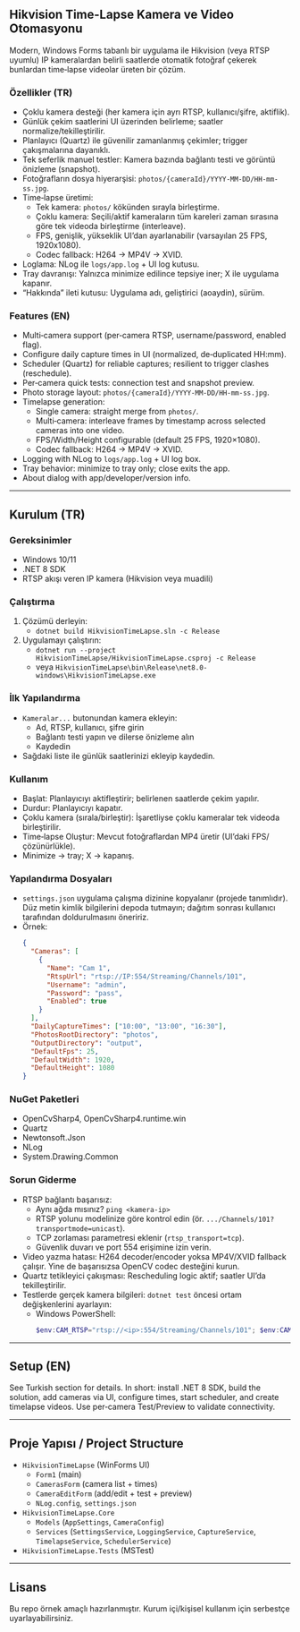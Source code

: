 ## Hikvision Time-Lapse Kamera ve Video Otomasyonu

Modern, Windows Forms tabanlı bir uygulama ile Hikvision (veya RTSP uyumlu) IP kameralardan belirli saatlerde otomatik fotoğraf çekerek bunlardan time‑lapse videolar üreten bir çözüm.

### Özellikler (TR)
- Çoklu kamera desteği (her kamera için ayrı RTSP, kullanıcı/şifre, aktiflik).
- Günlük çekim saatlerini UI üzerinden belirleme; saatler normalize/tekilleştirilir.
- Planlayıcı (Quartz) ile güvenilir zamanlanmış çekimler; trigger çakışmalarına dayanıklı.
- Tek seferlik manuel testler: Kamera bazında bağlantı testi ve görüntü önizleme (snapshot).
- Fotoğrafların dosya hiyerarşisi: `photos/{cameraId}/YYYY-MM-DD/HH-mm-ss.jpg`.
- Time‑lapse üretimi:
  - Tek kamera: `photos/` kökünden sırayla birleştirme.
  - Çoklu kamera: Seçili/aktif kameraların tüm kareleri zaman sırasına göre tek videoda birleştirme (interleave).
  - FPS, genişlik, yükseklik UI’dan ayarlanabilir (varsayılan 25 FPS, 1920x1080).
  - Codec fallback: H264 → MP4V → XVID.
- Loglama: NLog ile `logs/app.log` + UI log kutusu.
- Tray davranışı: Yalnızca minimize edilince tepsiye iner; X ile uygulama kapanır.
- “Hakkında” ileti kutusu: Uygulama adı, geliştirici (aoaydin), sürüm.

### Features (EN)
- Multi‑camera support (per‑camera RTSP, username/password, enabled flag).
- Configure daily capture times in UI (normalized, de‑duplicated HH:mm).
- Scheduler (Quartz) for reliable captures; resilient to trigger clashes (reschedule).
- Per‑camera quick tests: connection test and snapshot preview.
- Photo storage layout: `photos/{cameraId}/YYYY-MM-DD/HH-mm-ss.jpg`.
- Timelapse generation:
  - Single camera: straight merge from `photos/`.
  - Multi‑camera: interleave frames by timestamp across selected cameras into one video.
  - FPS/Width/Height configurable (default 25 FPS, 1920×1080).
  - Codec fallback: H264 → MP4V → XVID.
- Logging with NLog to `logs/app.log` + UI log box.
- Tray behavior: minimize to tray only; close exits the app.
- About dialog with app/developer/version info.

---

## Kurulum (TR)
### Gereksinimler
- Windows 10/11
- .NET 8 SDK
- RTSP akışı veren IP kamera (Hikvision veya muadili)

### Çalıştırma
1) Çözümü derleyin:
   - `dotnet build HikvisionTimeLapse.sln -c Release`
2) Uygulamayı çalıştırın:
   - `dotnet run --project HikvisionTimeLapse/HikvisionTimeLapse.csproj -c Release`
   - veya `HikvisionTimeLapse\bin\Release\net8.0-windows\HikvisionTimeLapse.exe`

### İlk Yapılandırma
- `Kameralar...` butonundan kamera ekleyin:
  - Ad, RTSP, kullanıcı, şifre girin
  - Bağlantı testi yapın ve dilerse önizleme alın
  - Kaydedin
- Sağdaki liste ile günlük saatlerinizi ekleyip kaydedin.

### Kullanım
- Başlat: Planlayıcıyı aktifleştirir; belirlenen saatlerde çekim yapılır.
- Durdur: Planlayıcıyı kapatır.
- Çoklu kamera (sırala/birleştir): İşaretliyse çoklu kameralar tek videoda birleştirilir.
- Time‑lapse Oluştur: Mevcut fotoğraflardan MP4 üretir (UI’daki FPS/çözünürlükle).
- Minimize → tray; X → kapanış.

### Yapılandırma Dosyaları
- `settings.json` uygulama çalışma dizinine kopyalanır (projede tanımlıdır). Düz metin kimlik bilgilerini depoda tutmayın; dağıtım sonrası kullanıcı tarafından doldurulmasını öneririz.
- Örnek:
  ```json
  {
    "Cameras": [
      {
        "Name": "Cam 1",
        "RtspUrl": "rtsp://IP:554/Streaming/Channels/101",
        "Username": "admin",
        "Password": "pass",
        "Enabled": true
      }
    ],
    "DailyCaptureTimes": ["10:00", "13:00", "16:30"],
    "PhotosRootDirectory": "photos",
    "OutputDirectory": "output",
    "DefaultFps": 25,
    "DefaultWidth": 1920,
    "DefaultHeight": 1080
  }
  ```

### NuGet Paketleri
- OpenCvSharp4, OpenCvSharp4.runtime.win
- Quartz
- Newtonsoft.Json
- NLog
- System.Drawing.Common

### Sorun Giderme
- RTSP bağlantı başarısız:
  - Aynı ağda mısınız? `ping <kamera-ip>`
  - RTSP yolunu modelinize göre kontrol edin (ör. `.../Channels/101?transportmode=unicast`).
  - TCP zorlaması parametresi eklenir (`rtsp_transport=tcp`).
  - Güvenlik duvarı ve port 554 erişimine izin verin.
- Video yazma hatası: H264 decoder/encoder yoksa MP4V/XVID fallback çalışır. Yine de başarısızsa OpenCV codec desteğini kurun.
- Quartz tetikleyici çakışması: Rescheduling logic aktif; saatler UI’da tekilleştirilir.
 - Testlerde gerçek kamera bilgileri: `dotnet test` öncesi ortam değişkenlerini ayarlayın:
   - Windows PowerShell:
     ```powershell
     $env:CAM_RTSP="rtsp://<ip>:554/Streaming/Channels/101"; $env:CAM_USER="admin"; $env:CAM_PASS="password"; dotnet test -c Release
     ```

---

## Setup (EN)
See Turkish section for details. In short: install .NET 8 SDK, build the solution, add cameras via UI, configure times, start scheduler, and create timelapse videos. Use per‑camera Test/Preview to validate connectivity.

---

## Proje Yapısı / Project Structure
- `HikvisionTimeLapse` (WinForms UI)
  - `Form1` (main)
  - `CamerasForm` (camera list + times)
  - `CameraEditForm` (add/edit + test + preview)
  - `NLog.config`, `settings.json`
- `HikvisionTimeLapse.Core`
  - `Models` (`AppSettings`, `CameraConfig`)
  - `Services` (`SettingsService`, `LoggingService`, `CaptureService`, `TimelapseService`, `SchedulerService`)
- `HikvisionTimeLapse.Tests` (MSTest)

---

## Lisans
Bu repo örnek amaçlı hazırlanmıştır. Kurum içi/kişisel kullanım için serbestçe uyarlayabilirsiniz.
